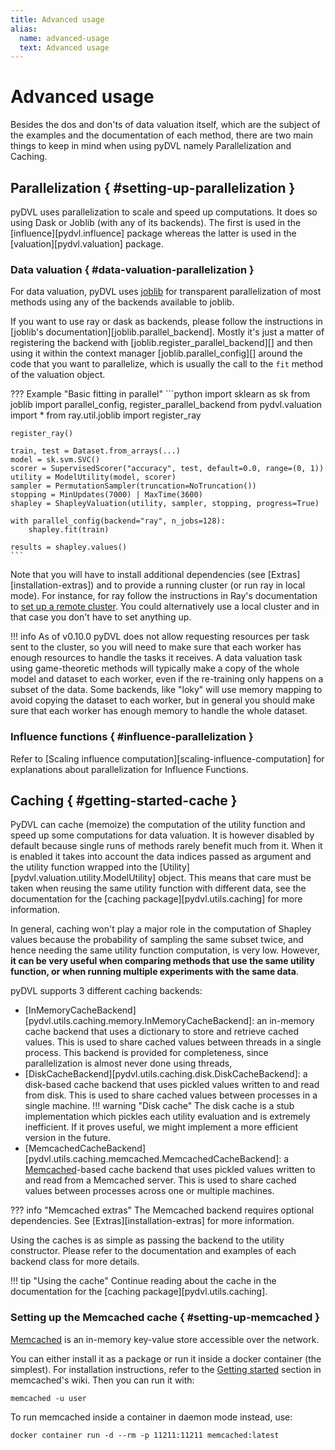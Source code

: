 ```yaml
---
title: Advanced usage
alias: 
  name: advanced-usage
  text: Advanced usage
---
```


# Advanced usage

Besides the dos and don'ts of data valuation itself, which are the subject of
the examples and the documentation of each method, there are two main things to
keep in mind when using pyDVL namely Parallelization and Caching.

## Parallelization { #setting-up-parallelization }

pyDVL uses parallelization to scale and speed up computations. It does so
using Dask or Joblib (with any of its backends). The first is used in
the [influence][pydvl.influence] package whereas the latter is used in 
the [valuation][pydvl.valuation] package.

### Data valuation  { #data-valuation-parallelization }

For data valuation, pyDVL uses [joblib](https://joblib.readthedocs.io/en/latest/)
for transparent parallelization of most methods using any of the backends
available to joblib.

If you want to use ray or dask as backends, please follow the instructions
in [joblib's documentation][joblib.parallel_backend]. Mostly it's just a matter
of registering the backend with [joblib.register_parallel_backend][] and then
using it within the context manager [joblib.parallel_config][] around the code
that you want to parallelize, which is usually the call to the `fit` method of
the valuation object.

??? Example "Basic fitting in parallel"
    ```python
    import sklearn as sk
    from joblib import parallel_config, register_parallel_backend
    from pydvl.valuation import *
    from ray.util.joblib import register_ray

    register_ray()
    
    train, test = Dataset.from_arrays(...)
    model = sk.svm.SVC()
    scorer = SupervisedScorer("accuracy", test, default=0.0, range=(0, 1))
    utility = ModelUtility(model, scorer)
    sampler = PermutationSampler(truncation=NoTruncation())
    stopping = MinUpdates(7000) | MaxTime(3600)
    shapley = ShapleyValuation(utility, sampler, stopping, progress=True)

    with parallel_config(backend="ray", n_jobs=128):
        shapley.fit(train)

    results = shapley.values()
    ```

Note that you will have to install additional dependencies (see
[Extras][installation-extras]) and to provide a running cluster (or run ray in
local mode). For instance, for ray follow the instructions in Ray's
documentation to [set up a remote
cluster](https://docs.ray.io/en/latest/cluster/key-concepts.html). You could
alternatively use a local cluster and in that case you don't have to set
anything up.

!!! info
    As of v0.10.0 pyDVL does not allow requesting resources per task sent to the
    cluster, so you will need to make sure that each worker has enough resources
    to handle the tasks it receives. A data valuation task using game-theoretic
    methods will typically make a copy of the whole model and dataset to each
    worker, even if the re-training only happens on a subset of the data. Some
    backends, like "loky" will use memory mapping to avoid copying the dataset
    to each worker, but in general you should make sure that each worker has
    enough memory to handle the whole dataset.


### Influence functions { #influence-parallelization }

Refer to [Scaling influence computation][scaling-influence-computation] for
explanations about parallelization for Influence Functions.

## Caching { #getting-started-cache }

PyDVL can cache (memoize) the computation of the utility function and speed up
some computations for data valuation. It is however disabled by default because
single runs of methods rarely benefit much from it. When it is enabled it takes
into account the data indices passed as argument and the utility function
wrapped into the [Utility][pydvl.valuation.utility.ModelUtility] object. This
means that care must be taken when reusing the same utility function with
different data, see the documentation for the [caching
package][pydvl.utils.caching] for more information.

In general, caching won't play a major role in the computation of Shapley values
because the probability of sampling the same subset twice, and hence needing
the same utility function computation, is very low. However, **it can be very
useful when comparing methods that use the same utility function, or when
running multiple experiments with the same data**.

pyDVL supports 3 different caching backends:

- [InMemoryCacheBackend][pydvl.utils.caching.memory.InMemoryCacheBackend]:
  an in-memory cache backend that uses a dictionary to store and retrieve
  cached values. This is used to share cached values between threads
  in a single process. This backend is provided for completeness, since
  parallelization is almost never done using threads, 
- [DiskCacheBackend][pydvl.utils.caching.disk.DiskCacheBackend]:
  a disk-based cache backend that uses pickled values written to and read from
  disk. This is used to share cached values between processes in a single machine.
  !!! warning "Disk cache"
      The disk cache is a stub implementation which pickles each utility
      evaluation and is extremely inefficient. If it proves useful, we might
      implement a more efficient version in the future.
- [MemcachedCacheBackend][pydvl.utils.caching.memcached.MemcachedCacheBackend]:
  a [Memcached](https://memcached.org/)-based cache backend that uses pickled values written to
  and read from a Memcached server. This is used to share cached values
  between processes across one or multiple machines.

??? info "Memcached extras"
    The Memcached backend requires optional dependencies. See 
    [Extras][installation-extras] for more information.

Using the caches is as simple as passing the backend to the utility constructor.
Please refer to the documentation and examples of each backend class for more
details.

!!! tip "Using the cache"
    Continue reading about the cache in the documentation for the [caching
    package][pydvl.utils.caching].

### Setting up the Memcached cache { #setting-up-memcached }

[Memcached](https://memcached.org/) is an in-memory key-value store accessible
over the network.

You can either install it as a package or run it inside a docker container (the
simplest). For installation instructions, refer to the [Getting
started](https://github.com/memcached/memcached/wiki#getting-started) section in
memcached's wiki. Then you can run it with:

```shell
memcached -u user
```

To run memcached inside a container in daemon mode instead, use:

```shell
docker container run -d --rm -p 11211:11211 memcached:latest
```
